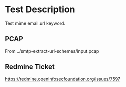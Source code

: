 # Test Description
Test mime email.url keyword.

## PCAP
From ../smtp-extract-url-schemes/input.pcap

## Redmine Ticket
https://redmine.openinfosecfoundation.org/issues/7597
